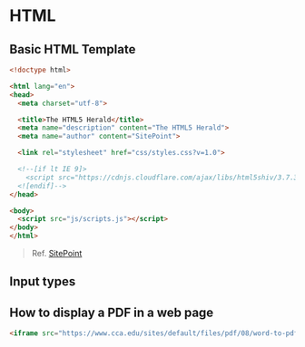 # HTML


## Basic HTML Template

```html
<!doctype html>

<html lang="en">
<head>
  <meta charset="utf-8">

  <title>The HTML5 Herald</title>
  <meta name="description" content="The HTML5 Herald">
  <meta name="author" content="SitePoint">

  <link rel="stylesheet" href="css/styles.css?v=1.0">

  <!--[if lt IE 9]>
    <script src="https://cdnjs.cloudflare.com/ajax/libs/html5shiv/3.7.3/html5shiv.js"></script>
  <![endif]-->
</head>

<body>
  <script src="js/scripts.js"></script>
</body>
</html>
```

> Ref. [SitePoint](https://www.sitepoint.com/a-basic-html5-template/)

## Input types

[](codepen://cuadraman/RrOMBB)

## How to display a PDF in a web page

```html
<iframe src="https://www.cca.edu/sites/default/files/pdf/08/word-to-pdf.pdf" width="800px" height="800px"></iframe>
```